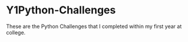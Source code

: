 # Y1Python-Challenges
These are the Python Challenges that I completed within my first year at college.

